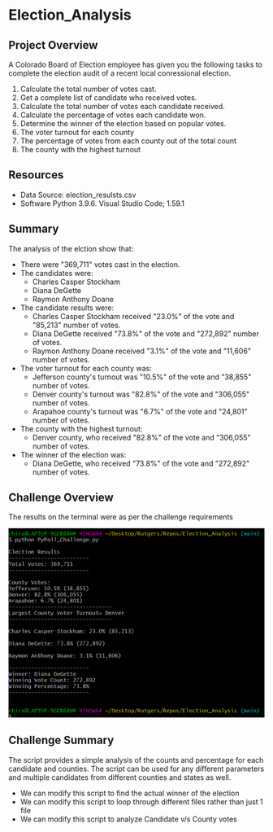 # Election_Analysis

## Project Overview
A Colorado Board of Election employee has given you the following tasks to complete the election audit of a recent local conressional election.

1. Calculate the total number of votes cast. 
2. Get a complete list of candidate who received votes.
3. Calculate the total number of votes each candidate received. 
4. Calculate the percentage of votes each candidate won.
5. Determine the winner of the election based on popular votes.
6. The voter turnout for each county
7. The percentage of votes from each county out of the total count
8. The county with the highest turnout

## Resources
- Data Source: election_resulsts.csv
- Software Python 3.9.6. Visual Studio Code; 1.59.1

## Summary
The analysis of the elction show that:
- There were "369,711" votes cast in the election. 
- The candidates were:
  - Charles Casper Stockham
  - Diana DeGette
  - Raymon Anthony Doane
- The candidate results were:
  - Charles Casper Stockham received "23.0%" of the vote and "85,213" number of votes.
  - Diana DeGette received "73.8%" of the vote and "272,892" number of votes.
  - Raymon Anthony Doane received "3.1%" of the vote and "11,606" number of votes.
- The voter turnout for each county was:
  - Jefferson county's turnout was "10.5%" of the vote and "38,855" number of votes.
  - Denver county's turnout was "82.8%" of the vote and "306,055" number of votes.
  - Arapahoe county's turnout was "6.7%" of the vote and "24,801" number of votes. 
- The county with the highest turnout:
  - Denver county, who received "82.8%" of the vote and "306,055" number of votes. 
- The winner of the election was:
  - Diana DeGette, who received "73.8%" of the vote and "272,892" number of votes. 
 
 ## Challenge Overview
 
The results on the terminal were as per the challenge requirements

![](https://github.com/c3crocks/Election_Analysis/blob/main/Resources/Capture.PNG)

 ## Challenge Summary
The script provides a simple analysis of the counts and percentage for each candidate and counties.
The script can be used for any different parameters and multiple candidates from different counties and states as well. 
- We can modify this script to find the actual winner of the election
- We can modify this script to loop through different files rather than just 1 file
- We can modify this script to analyze Candidate v/s County votes